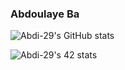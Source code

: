 ### Abdoulaye Ba
![Abdi-29's GitHub stats](https://github-readme-stats.vercel.app/api?username=Abdi-29&show_icons=true&theme=radical)

![Abdi-29's 42 stats](https://badge42.vercel.app/api/v2/cl57wpef6000609l7lhotpicy/stats?cursusId=21&coalitionId=59)
